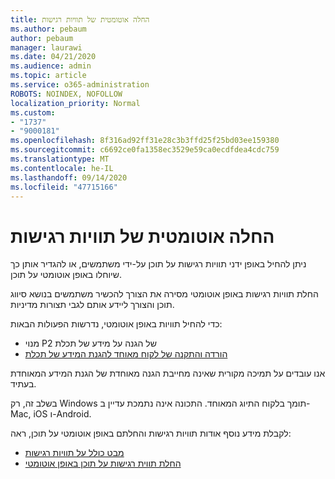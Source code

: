 ```yaml
---
title: החלה אוטומטית של תוויות רגישות
ms.author: pebaum
author: pebaum
manager: laurawi
ms.date: 04/21/2020
ms.audience: admin
ms.topic: article
ms.service: o365-administration
ROBOTS: NOINDEX, NOFOLLOW
localization_priority: Normal
ms.custom:
- "1737"
- "9000181"
ms.openlocfilehash: 8f316ad92ff31e28c3b3ffd25f25bd03ee159380
ms.sourcegitcommit: c6692ce0fa1358ec3529e59ca0ecdfdea4cdc759
ms.translationtype: MT
ms.contentlocale: he-IL
ms.lasthandoff: 09/14/2020
ms.locfileid: "47715166"
---
```

# <a name="auto-apply-sensitivity-labels"></a>החלה אוטומטית של תוויות רגישות

ניתן להחיל באופן ידני תוויות רגישות על תוכן על-ידי משתמשים, או להגדיר אותן כך שיוחלו באופן אוטומטי על תוכן.

החלת תוויות רגישות באופן אוטומטי מסירה את הצורך להכשיר משתמשים בנושא סיווג תוכן והצורך ליידע אותם לגבי תצורות מדיניות.

כדי להחיל תוויות באופן אוטומטי, נדרשות הפעולות הבאות:

- מנוי P2 של הגנה על מידע של תכלת
- [הורדה והתקנה של לקוח מאוחד להגנת המידע של תכלת](https://docs.microsoft.com/azure/information-protection/rms-client/install-unifiedlabelingclient-app)

אנו עובדים על תמיכה מקורית שאינה מחייבת הגנה מאוחדת של הגנת המידע המאוחדת בעתיד.

בשלב זה, רק Windows תומך בלקוח התיוג המאוחד.  התכונה אינה נתמכת עדיין ב-Mac, iOS ו-Android.

לקבלת מידע נוסף אודות תוויות רגישות והחלתם באופן אוטומטי על תוכן, ראה:

- [מבט כולל על תוויות רגישות](https://docs.microsoft.com/microsoft-365/compliance/sensitivity-labels)
- [החלת תווית רגישות על תוכן באופן אוטומטי](https://docs.microsoft.com/office365/securitycompliance/apply_sensitivity_label_automatically)